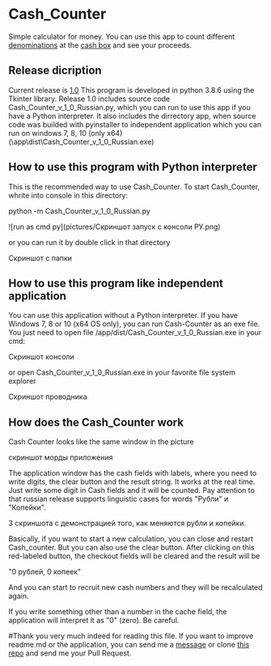 # Cash_Counter

Simple calculator for money. 
You can use this app to count different [denominations](https://lh3.googleusercontent.com/proxy/eoItzo6Pq3MYEF2ZBOE_LJLxXkwQ6Nlw1EeUpoUohVvHMYpXhvGwpW0ApVba_8TJ4KKQKqvaP7lLdMz-J1aC5e__hvhBQhVPzYPverrr6AVOPkwHhQSbK5v2mnB_7JQ) at the [cash box](https://encrypted-tbn0.gstatic.com/images?q=tbn:ANd9GcSfWo95c7fb43NLy_aYO1JfRh06EelQSp4lgA&usqp=CAU) and see your proceeds.

## Release dicription

Current release is [1.0](https://github.com/Andrew-Rand/Cash_Counter.git) 
This program is developed in python 3.8.6 using the Tkinter library.
Release 1.0 includes source code Cash_Counter_v_1_0_Russian.py, which you can run to use this app if you have a Python interpreter. It also includes the dirrectory app, when source code was builded with pyinstaller to independent application which you can run on windows 7, 8, 10 (only x64) (\app\dist\Cash_Counter_v_1_0_Russian.exe) 

## How to use this program with Python interpreter

This is the recommended way to use Cash_Counter.
To start Cash_Counter, whrite into console in this directory:

  python -m Cash_Counter_v_1_0_Russian.py
  
![run as cmd py](pictures/Скриншот запуск с консоли РУ.png)

or you can run it by double click in that directory

Скриншот с папки

## How to use this program like independent application

You can use this application without a Python interpreter.
If you have Windows 7, 8 or 10 (x64 OS only), you can run Cash-Counter as an exe file.
You just need to open file /app/dist/Cash_Counter_v_1_0_Russian.exe in your cmd:

Скриншот консоли

or open Cash_Counter_v_1_0_Russian.exe in your favorite file system explorer

Скриншот проводника

## How does the Cash_Counter work

Cash Counter looks like the same window in the picture

скриншот морды приложения

The application window has the cash fields with labels, where you need to write digits, the clear button and the result string.
It works at the real time. Just write some digit in Cash fields and it will be counted.
Pay attention to that russian release supports linguistic cases for words "Рубли" и "Копейки".

3 скриншота с демонстрацией того, как меняются рубли и копейки.

Basically, if you want to start a new calculation, you can close and restart Cash_counter. But you can also use the clear button. After clicking on this red-labeled button, the checkout fields will be cleared and the result will be

  "0 рублей, 0 копеек"
  
And you can start to recruit new cash numbers and they will be recalculated again.

If you write something other than a number in the cache field, the application will interpret it as "0" (zero). Be careful.

#Thank you very much indeed for reading this file.
If you want to improve readme.md or the application, you can send me a [message](xseven693@gmail.com) or clone [this repo](https://github.com/Andrew-Rand/Cash_Counter.git) and send me your Pull Request.


